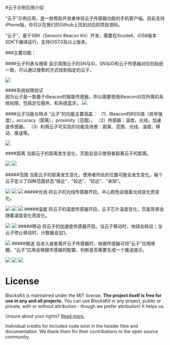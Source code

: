 #云子示例应用介绍


“云子”示例应用，是一款帮助开发者体验云子传感器功能的手机客户端。目前支持iPhone版，你可以在我们的Github上找到对应的项目源码。

“云子”，基于SBK（Sensoro Beacon Kit）开发，需要在Xcode6、iOS8版本SDK下编译运行，支持iOS7.0及以上版本。


###主要功能：

####云子列表与搜索
显示周围云子的SN与ID，SN与ID和云子传感器对应的贴纸一致，可以通过搜索的方式找到指定的云子。

![](./png/1.PNG)

####系统权限验证  
因为云子是一款基于iBeacon的智能传感器，所以需要使用iBeacon对应所需的系统权限，包括定位服务，和系统蓝牙。
![](./png/0.PNG)

####云子功能与特点
“云子”的功能主要涵盖：
（1）iBeacon的RSSI值（信号强度），accuracy（距离），proximity（范围）。
（2）传感器：温度，光线，加速度传感器。
（3）利用云子可实现的功能及场景：距离、范围、光线、温度、移动、推送等。

![](./png/2.PNG)

####距离
当距云子的距离发生变化，页面会显示使用者距离云子的距离。

![](./png/3.PNG)
![](./png/4.PNG)

#####范围
当距云子的距离发生变化，使用者所处的位置可能会发生变化。每个云子定义了四种范围状态“很近”、“较近”、“较远”、“未知”。

![](./png/5.PNG)
![](./png/6.PNG)
![](./png/7.PNG)
#####光线
将云子的光线传感器开启，中心颜色会随着光线变化而变化。
	
![](./png/8.PNG)
![](./png/9.PNG)
![](./png/10.PNG)
#####温度
将云子的温度传感器开启，云子芯片温度变化，页面背景会随着温度变化而变化。

![](./png/11.PNG)
![](./png/12.PNG)
#####移动
将云子的加速度传感器开启，当云子移动时，地球会转动；当云子停止移动时，计数器会加1。
	
![](./png/13.PNG)
#####推送
当进入或者离开云子传感器时，依据传感器可将“云子”应用唤醒。“云子”应用会根据传感器的配置，判断是否需要生成一个推送提示。

![](./png/14.PNG)
![](./png/15.PNG)
![](./png/16.PNG)

License
=======

BlocksKit is maintained under the MIT license.  **The project itself is free for use in any and all projects.**  You can use BlocksKit in any project, public or private, with or without attribution - though we prefer attribution! It helps us.

Unsure about your rights?  [Read more.](http://opensource.org/licenses/MIT)

Individual credits for included code exist in the header files and documentation. We thank them for their contributions to the open source community.